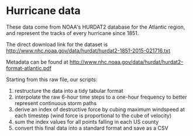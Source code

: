 # Hurricane data

These data come from NOAA's HURDAT2 database for the Atlantic region, and represent the tracks of every hurricane since 1851.

The direct download link for the dataset is http://www.nhc.noaa.gov/data/hurdat/hurdat2-1851-2015-021716.txt

Metadata can be found at http://www.nhc.noaa.gov/data/hurdat/hurdat2-format-atlantic.pdf

Starting from this raw file, our scripts:
1. restructure the data into a tidy tabular format
2. interpolate the raw 6-hour time steps to a one-hour frequency to better represent continuous storm paths
3. derive an index of destructive force by cubing maximum windspeed at each timestep (wind force is proportional to the cube of velocity)
4. sum the index values for all points falling in each US county
5. convert this final data into a standard format and save as a CSV